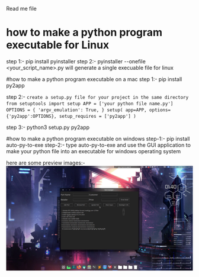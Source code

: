 Read me file
# how to make a python program executable for Linux
  step 1:- pip install pyinstaller
  step 2:- pyinstaller --onefile <your_script_name>.py will generate a single execuable file for linux

#how to make a python program executable on a mac
  step 1:- pip install py2app
  
  step 2:- 
           ```create a setup.py file for your project in the same directory
           from setuptools import setup
           APP = ['your python file name.py']
           OPTIONS = {
               'argv_emulation': True,
           }
           setup(
             app=APP,
             options={'py2app':OPTIONS},
             setup_requires = ['py2app']
           )
      ```

  step 3:- python3 setup.py py2app
  
  #how to make a python program executable on windows
  step-1:- pip install auto-py-to-exe
  step-2:- type auto-py-to-exe and use the GUI application to make your python file into an executable for windows operating system

here are some preview images:-
![](1.png)
